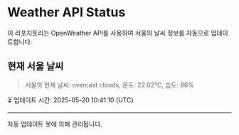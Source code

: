 
# Weather API Status

이 리포지토리는 OpenWeather API를 사용하여 서울의 날씨 정보를 자동으로 업데이트합니다.

## 현재 서울 날씨
> 서울의 현재 날씨: overcast clouds, 온도: 22.02°C, 습도: 86%

⏳ 업데이트 시간: 2025-05-20 10:41:10 (UTC)

---
자동 업데이트 봇에 의해 관리됩니다.
